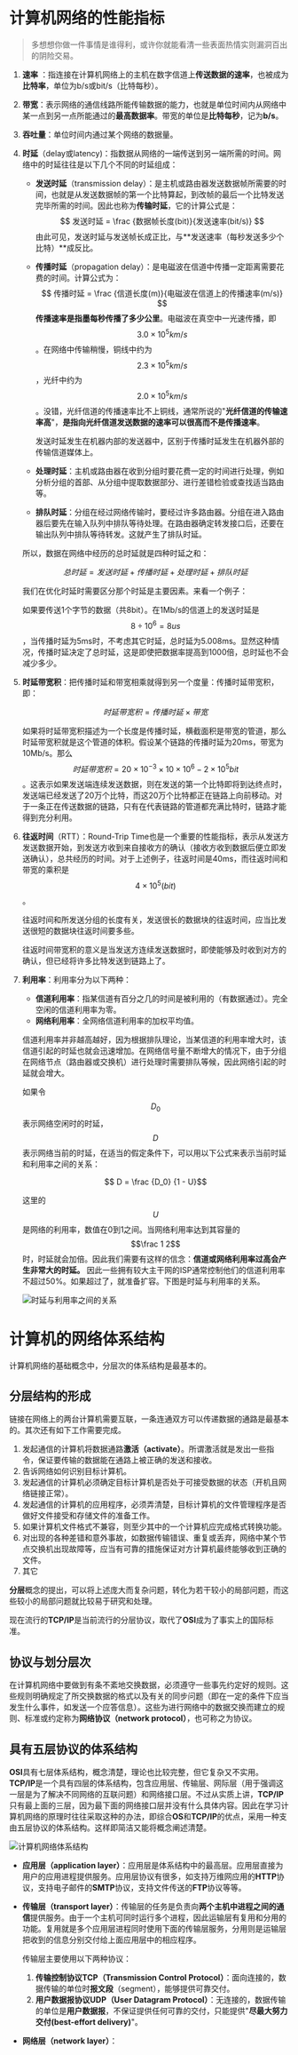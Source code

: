 # 计算机网络的性能指标

> 多想想你做一件事情是谁得利，或许你就能看清一些表面热情实则漏洞百出的阴险交易。

1. **速率** ：指连接在计算机网络上的主机在数字信道上**传送数据的速率**，也被成为**比特率**，单位为b/s或bit/s（比特每秒）。

2. **带宽**：表示网络的通信线路所能传输数据的能力，也就是单位时间内从网络中某一点到另一点所能通过的**最高数据率**。带宽的单位是**比特每秒**，记为**b/s**。

3. **吞吐量**：单位时间内通过某个网络的数据量。

4. **时延**（delay或latency)：指数据从网络的一端传送到另一端所需的时间。网络中的时延往往是以下几个不同的时延组成：

   * **发送时延**（transmission delay）：是主机或路由器发送数据帧所需要的时间，也就是从发送数据帧的第一个比特算起，到改帧的最后一个比特发送完毕所需的时间。因此也称为**传输时延**，它的计算公式是：
     $$
     发送时延 = \frac {数据帧长度(bit)}{发送速率(bit/s)}
     $$
     由此可见，发送时延与发送帧长成正比，与**发送速率（每秒发送多少个比特）**成反比。

   * **传播时延**（propagation delay）：是电磁波在信道中传播一定距离需要花费的时间。计算公式为：
     $$
     传播时延 = \frac {信道长度(m)}{电磁波在信道上的传播速率(m/s)}
     $$
     **传播速率是指墨每秒传播了多少公里**。电磁波在真空中一光速传播，即$$3.0\times10^5km/s$$。在网络中传输稍慢，铜线中约为$$2.3\times10^5km/s$$，光纤中约为$$2.0\times10^5km/s$$。没错，光纤信道的传播速率比不上铜线，通常所说的"**光纤信道的传输速率高**"，**是指向光纤信道发送数据的速率可以很高而不是传播速率**。

     发送时延发生在机器内部的发送器中，区别于传播时延发生在机器外部的传输信道媒体上。

   * **处理时延**：主机或路由器在收到分组时要花费一定的时间进行处理，例如分析分组的首部、从分组中提取数据部分、进行差错检验或查找适当路由等。

   * **排队时延**：分组在经过网络传输时，要经过许多路由器。分组在进入路由器后要先在输入队列中排队等待处理。在路由器确定转发接口后，还要在输出队列中排队等待转发。这就产生了排队时延。

   所以，数据在网络中经历的总时延就是四种时延之和：

   $$总时延 = 发送时延 + 传播时延 + 处理时延 + 排队时延$$

   我们在优化时延时需要区分那个时延是主要因素。来看一个例子：

   如果要传送1个字节的数据（共8bit）。在1Mb/s的信道上的发送时延是$$8 \div 10^{6} = 8us$$，当传播时延为5ms时，不考虑其它时延，总时延为5.008ms。显然这种情况，传播时延决定了总时延，这是即使把数据率提高到1000倍，总时延也不会减少多少。

5. **时延带宽积**：把传播时延和带宽相乘就得到另一个度量：传播时延带宽积，即：

   $$时延带宽积 = 传播时延 \times 带宽$$

   如果将时延带宽积描述为一个长度是传播时延，横截面积是带宽的管道，那么时延带宽积就是这个管道的体积。假设某个链路的传播时延为20ms，带宽为10Mb/s。那么$$时延带宽积 = 20 \times 10 ^{-3} \times 10 \times 10^6 - 2 \times 10^5 bit$$。这表示如果发送端连续发送数据，则在发送的第一个比特即将到达终点时，发送端已经发送了20万个比特，而这20万个比特都正在链路上向前移动。对于一条正在传送数据的链路，只有在代表链路的管道都充满比特时，链路才能得到充分利用。

6. **往返时间**（RTT）：Round-Trip Time也是一个重要的性能指标，表示从发送方发送数据开始，到发送方收到来自接收方的确认（接收方收到数据后便立即发送确认），总共经历的时间。对于上述例子，往返时间是40ms，而往返时间和带宽的乘积是$$4 \times 10^5(bit)$$。

   往返时间和所发送分组的长度有关，发送很长的数据块的往返时间，应当比发送很短的数据块往返时间要多些。

   往返时间带宽积的意义是当发送方连续发送数据时，即使能够及时收到对方的确认，但已经将许多比特发送到链路上了。

7. **利用率**：利用率分为以下两种：

   * **信道利用率**：指某信道有百分之几的时间是被利用的（有数据通过）。完全空闲的信道利用率为零。
   * **网络利用率**：全网络信道利用率的加权平均值。

   信道利用率并非越高越好，因为根据排队理论，当某信道的利用率增大时，该信道引起的时延也就会迅速增加。在网络信号量不断增大的情况下，由于分组在网络节点（路由器或交换机）进行处理时需要排队等候，因此网络引起的时延就会增大。

   如果令$$D_0$$表示网络空闲时的时延，$$D$$表示网络当前的时延，在适当的假定条件下，可以用以下公式来表示当前时延和利用率之间的关系：

   $$ D = \frac {D_0} {1 - U}$$

   这里的$$U$$是网络的利用率，数值在0到1之间。当网络利用率达到其容量的$$\frac 1 2$$时，时延就会加倍。因此我们需要有这样的信念：**信道或网络利用率过高会产生非常大的时延。** 因此一些拥有较大主干网的ISP通常控制他们的信道利用率不超过50%。如果超过了，就准备扩容。下图是时延与利用率的关系。
   
   ![时延与利用率之间的关系](/Users/heli/github/ffmpeg-leaning/计算机网络/时延与利用率之间的关系.png)

# 计算机的网络体系结构

计算机网络的基础概念中，分层次的体系结构是最基本的。

## 分层结构的形成

链接在网络上的两台计算机需要互联，一条连通双方可以传递数据的通路是最基本的。其次还有如下工作需要完成。

1. 发起通信的计算机将数据通路**激活（activate）**。所谓激活就是发出一些指令，保证要传输的数据能在通路上被正确的发送和接收。
2. 告诉网络如何识别目标计算机。
3. 发起通信的计算机必须确定目标计算机是否处于可接受数据的状态（开机且网络链接正常）。
4. 发起通信的计算机的应用程序，必须弄清楚，目标计算机的文件管理程序是否做好文件接受和存储文件的准备工作。
5. 如果计算机文件格式不兼容，则至少其中的一个计算机应完成格式转换功能。
6. 对出现的各种差错和意外事故，如数据传输错误、重复或丢弃，网络中某个节点交换机出现故障等，应当有可靠的措施保证对方计算机最终能够收到正确的文件。
7. 其它

**分层**概念的提出，可以将上述庞大而复杂问题，转化为若干较小的局部问题，而这些较小的局部问题就比较易于研究和处理。

现在流行的**TCP/IP**是当前流行的分层协议，取代了**OSI**成为了事实上的国际标准。

## 协议与划分层次

在计算机网络中要做到有条不紊地交换数据，必须遵守一些事先约定好的规则。这些规则明确规定了所交换数据的格式以及有关的同步问题（即在一定的条件下应当发生什么事件，如发送一个应答信息）。这些为进行网络中的数据交换而建立的规则、标准或约定称为**网络协议（network protocol）**，也可称之为协议。

## 具有五层协议的体系结构

**OSI**具有七层体系结构，概念清楚，理论也比较完整，但它复杂又不实用。**TCP/IP**是一个具有四层的体系结构，包含应用层、传输层、网际层（用于强调这一层是为了解决不同网络的互联问题）和网络接口层。不过从实质上讲，**TCP/IP**只有最上面的三层，因为最下面的网络接口层并没有什么具体内容。因此在学习计算机网络的原理时往往采取这种的办法，即综合**OS**和**TCP/IP**的优点，采用一种支由五层协议的体系结构。这样即简洁又能将概念阐述清楚。

![计算机网络体系结构](/Users/heli/github/ffmpeg-leaning/计算机网络/计算机网络体系结构.png)

* **应用层（application layer）**：应用层是体系结构中的最高层。应用层直接为用户的应用进程提供服务。应用层协议有很多，如支持万维网应用的**HTTP**协议，支持电子邮件的**SMTP**协议，支持文件传送的**FTP**协议等等。

* **传输层（transport layer）**：传输层的任务是负责向**两个主机中进程之间的通信**提供服务。由于一个主机可同时运行多个进程，因此运输层有复用和分用的功能。复用就是多个应用层进程同时使用下面的传输层服务，分用则是运输层把收到的信息分别交付给上面应用层中的相应程序。

  传输层主要使用以下两种协议：

  1. **传输控制协议TCP（Transmission Control Protocol）**：面向连接的，数据传输的单位时**报文段**（segment），能够提供可靠交付。
  2. **用户数据报协议UDP（User Datagram Protocol）**：无连接的，数据传输的单位是**用户数据报**，不保证提供任何可靠的交付，只能提供"**尽最大努力交付(best-effort delivery)**"。

* **网络层（network layer）**：